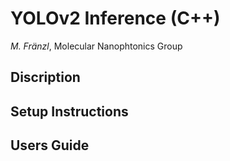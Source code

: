 # YOLOv2 Inference (C++)

*M. Fränzl*, Molecular Nanophtonics Group

## Discription


## Setup Instructions


## Users Guide



